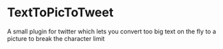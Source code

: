 # TextToPicToTweet
A small plugin for twitter which lets you convert too big text on the fly to a picture to break the character limit
